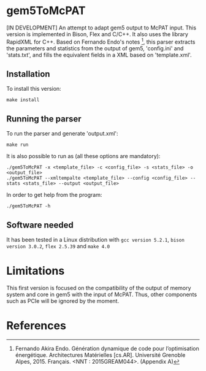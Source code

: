 # gem5ToMcPAT
[IN DEVELOPMENT] An attempt to adapt gem5 output to McPAT input. This version is implemented in Bison, Flex and C/C++. It also uses the library RapidXML for C++. Based on Fernando Endo's notes [^1], this parser extracts the parameters and statistics from the output of gem5, 'config.ini' and 'stats.txt', and fills the equivalent fields in a XML based on 'template.xml'.

## Installation
To install this version:

    make install

## Running the parser
To run the parser and generate 'output.xml':

    make run

It is also possible to run as (all these options are mandatory):

    ./gem5ToMcPAT -x <template_file> -c <config_file> -s <stats_file> -o <output_file>
    ./gem5ToMcPAT --xmltempalte <template_file> --config <config_file> --stats <stats_file> --output <output_file>

In order to get help from the program:

    ./gem5ToMcPAT -h

## Software needed
It has been tested in a Linux distribution with `gcc version 5.2.1`, `bison version 3.0.2`, `flex 2.5.39` and `make 4.0`

# Limitations
This first version is focused on the compatibility of the output of memory system and core in gem5 with the input of McPAT. Thus, other components such as PCIe will be ignored by the moment.

# References
[^1]: Fernando Akira Endo. Génération dynamique de code pour l’optimisation énergétique. Architectures Matérielles [cs.AR]. Université Grenoble Alpes, 2015. Français. <NNT : 2015GREAM044>. <tel-01285964> (Appendix A)